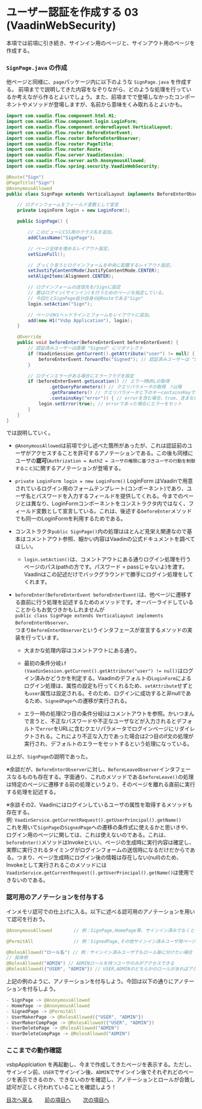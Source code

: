 # ユーザー認証を作成する 03 (VaadinWebSecurity)

本項では前項に引き続き、サインイン用のページと、サインアウト用のページを作成する。

### `SignPage.java` の作成

他ページと同様に、`page`パッケージ内に以下のような `SignPage.java` を作成する。
前項までで説明してきた内容をなぞりながら、どのような処理を行っているか考えながら作るとよいでしょう。また、前項までで登場しなかったコンポーネントやメソッドが登場しますが、名前から意味をくみ取れるとよいかも。

```java
import com.vaadin.flow.component.html.H1;
import com.vaadin.flow.component.login.LoginForm;
import com.vaadin.flow.component.orderedlayout.VerticalLayout;
import com.vaadin.flow.router.BeforeEnterEvent;
import com.vaadin.flow.router.BeforeEnterObserver;
import com.vaadin.flow.router.PageTitle;
import com.vaadin.flow.router.Route;
import com.vaadin.flow.server.VaadinSession;
import com.vaadin.flow.server.auth.AnonymousAllowed;
import com.vaadin.flow.spring.security.VaadinWebSecurity;

@Route("Sign")
@PageTitle("Sign")
@AnonymousAllowed
public class SignPage extends VerticalLayout implements BeforeEnterObserver {

    // ログインフォームをフィールド変数として宣言
    private LoginForm login = new LoginForm();

    public SignPage() {

        // このビューにCSS用のクラス名を追加。
        addClassName("SignPage");

        // ページ全体を埋めるレイアウト設定。
        setSizeFull();

        // ざっくり言うとログインフォームを中央に配置するレイアウト設定。
        setJustifyContentMode(JustifyContentMode.CENTER);
        setAlignItems(Alignment.CENTER);

        // ログインフォームの送信先を/Signに設定
        // 要はログイン(サインイン)を行うためのページを指定している。
        // 今回だとSignPage自分自身の@Routeである"Sign"
        login.setAction("Sign");

        // ページのH1ヘッドラインとフォームをレイアウトに追加。
        add(new H1("Vsbp Application"), login);
    }

    @Override
    public void beforeEnter(BeforeEnterEvent beforeEnterEvent) {
        // 認証済みユーザーは直接 "Signed" にリダイレクト
        if (VaadinSession.getCurrent().getAttribute("user") != null) {
            beforeEnterEvent.forwardTo("Signed"); // 認証済みユーザーは "Signed" に遷移
        }

        // ログインエラーがある場合にエラーフラグを設定
        if (beforeEnterEvent.getLocation() // エラー時URLの取得 
                .getQueryParameters() // クエリパラメータの取得　?以降
                .getParameters() // クエリパラメータと下のキーcontainsKeyでマッピング
                .containsKey("error")) { // errorを含む場合、true、含まない場合、false
            login.setError(true); // errorであった場合にエラーをセット
        }
    }
}

```

では説明していく。

- `@AnonymousAllowed`は前項で少し述べた箇所があったが、これは認証前のユーザがアクセスすることを許可するアノテーションである。この後も同様にユーザの**認可**(`Authrization = AuthZ = ユーザの権限に基づきユーザの行動を制御すること`)に関するアノテーションが登場する。

- `private LoginForm login = new LoginForm()` LoginForm はVaadinで用意されているログイン用のフォームテンプレート(コンポーネント)であり、ユーザ名とパスワードを入力するフィールドを提供してくれる。今までのページとは異なり、LoginFormコンポーネントをコンストラクタ内ではなく、フィールド変数として宣言している。これは、後述する`beforeEnter`メソッドでも同一のLoginFormを利用するためである。

- コンストラクタ`public SignPage()`内の処理はほとんど見栄え関連なので基本はコメントアウト参照、細かい内容はVaadinの公式ドキュメントを調べてほしい。

  - `login.setAction()`は、コメントアウトにある通りログイン処理を行うページのパス(pathの方です。パスワード = passじゃないよ)を渡す。Vaadinはこの記述だけでバックグラウンドで勝手にログイン処理をしてくれます。

- `beforeEnter(BeforeEnterEvent beforeEnterEvent)`は、他ページに遷移する直前に行う処理を記述するためのメソッドです。オーバーライドしていることからもお気づきかもしれませんが<br>
`public class SignPage extends VerticalLayout implements BeforeEnterObserver`、<br>つまり`BeforeEnterObserver`というインタフェースが宣言するメソッドの実装を行っています。

  - 大まかな処理内容はコメントアウトにある通り。

  - 最初の条件分岐`if (VaadinSession.getCurrent().getAttribute("user") != null)`はログイン済みかどうかを判定する。Vaadinのデフォルトの`LoginForm`によるログイン処理は、属性の設定も行ってくれるため、`setAttribute`せずとも`user`属性は設定される。そのため、ログインに成功すると非nullであるため、`SignedPage`への遷移が実行される。

  - エラー時の処理(2つ目の条件分岐)はコメントアウトを参照。かいつまんで言うと、不正なパスワードや不正なユーザなどが入力されるとデフォルトで`error`をURLに含むクエリパラメータでログインページにリダイレクトされる。これにより不正な入力であった場合は2つ目のif文の処理が実行され、デフォルトのエラーをセットするという処理になっている。

以上が、`SignPage`の説明であった。<br>

※余談だが、`BeforeEnterObserver`に対し、`BeforeLeaveObserver`インタフェースなるものも存在する。字面通り、これのメソッドである`beforeLeave()`の処理は特定のページに遷移する前の処理というより、そのページを離れる直前に実行する処理を記述する。<br>

※余談その2、Vaadinにはログインしているユーザの属性を取得するメソッドも存在する。<br>
例: `VaadinService.getCurrentRequest().getUserPrincipal().getName()`<br>
これを用いて`SignPage`の`SignedPage`への遷移の条件式に使えるかと思いきや、ログイン用のページに関しては、これは使えないのである。これは、`beforeEnter()`メソッドはInvokeといい、ページの生成時に実行内容は確定し、実際に実行されるタイミングがログインフォームの送信時になるだけだからである。つまり、ページ生成時にログイン後の情報は存在しない(null)のため、Invokeとして実行されるこのメソッドには`VaadinService.getCurrentRequest().getUserPrincipal().getName()`は使用できないのである。

### 認可用のアノテーションを付与する

インメモリ認可での仕上げに入る。以下に述べる認可用のアノテーションを用いて認可を行おう。

```java
@AnonymousAllowed        // 例：SignPage,HomePage等、サインイン済みでなくともアクセス可能なページ

@PermitAll               // 例：SignedPage,その他サインイン済みユーザ用ページ

@RolesAllowed("ロール名") // 例：サインイン済みユーザでもロール毎に分けたい場合
// 具体例
@RolesAllowed("ADMIN") // ADMINロールを持つユーザのみがアクセスできる
@RolesAllowed({"USER", "ADMIN"}) // USER,ADMINのどちらかのロールがあればアクセスできる
```

上記の例のように、アノテーションを付与しよう。今回は以下の通りにアノテーションを付与しよう。

```java
- SignPage -> @AnonymousAllowed
- HomePage -> @AnonymousAllowed
- SignedPage -> @PermitAll
- UserMakerPage -> @RolesAllowed({"USER", "ADMIN"})
- UserMakerCompPage -> @RolesAllowed({"USER", "ADMIN"})
- UserDeletePage -> @RolesAllowed("ADMIN")
- UserDeleteCompPage -> @RolesAllowed("ADMIN")
```


### ここまでの動作確認

vsbpApplciation を再起動し、今まで作成してきたページを表示する。ただし、サインイン前、`USER`でサインイン後、`ADMIN`でサインイン後でそれぞれどのページを表示できるのか、できないのかを確認し、アノテーションとロールが合致し認可が正しく行われていることを確認しよう！

[目次へ戻る](../README.md)  &emsp;&emsp;[前の項目へ](./03.md) &emsp;&emsp;[次の項目へ](./05.md)